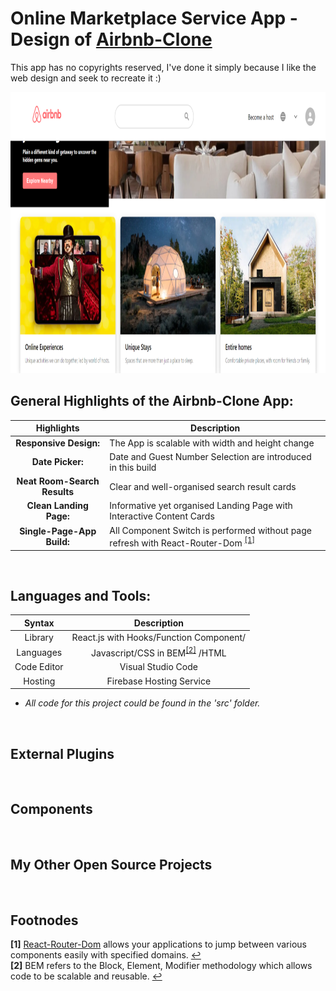 


# Online Marketplace Service App - Design of [Airbnb-Clone](https://airbnb-clone-d469f.web.app/)
 This app has no copyrights reserved, I've done it simply because I like the web design and seek to recreate it :)

<img src="Airbnb-Profile.PNG" height = "450px" width="1200px" />

</br>

## General Highlights of the Airbnb-Clone App:
    
   |    Highlights                      |                         Description                                                                               |
   |:----------------------------------:| ------------------------------------------------------------------------------------------------------------------|  
   | **Responsive Design:**             | The App is scalable with width and height change                                                                  |
   | **Date Picker:**           | Date and Guest Number Selection are introduced in this build                             |
   | **Neat Room-Search Results**    | Clear and well-organised search result cards      |
   | **Clean Landing Page:** | Informative yet organised Landing Page with Interactive Content Cards                    |
   | **Single-Page-App Build:** | All Component Switch is performed without page refresh with React-Router-Dom <sup id="footnode_1">[[1]](#fn_1)</sup>                             |
     
</br>



## Languages and Tools:

   |    Syntax   |                         Description                                       |
   | :---------: | :-----------------------------------------------------------------------: |  
   | Library   | React.js with Hooks/Function Component/     |
   | Languages   | Javascript/CSS in BEM<sup id="footnode_2">[[2]](#fn_2)</sup> /HTML        |
   | Code Editor | Visual Studio Code                                                        |
   | Hosting     | Firebase Hosting Service                                                  |

- *All code for this project could be found in the 'src' folder.*

</br>




## External Plugins 
</br>



## Components
</br>



## My Other Open Source Projects
</br>



## Footnodes


<b id="fn_1">[1]</b> [React-Router-Dom](https://reactrouter.com/web/guides/quick-start) allows your applications to jump between various components easily with specified domains. [↩](#footnode_1) </br>
<b id="fn_2">[2]</b> BEM refers to the Block, Element, Modifier methodology which allows code to be scalable and reusable. [↩](#footnode_2) </br>




